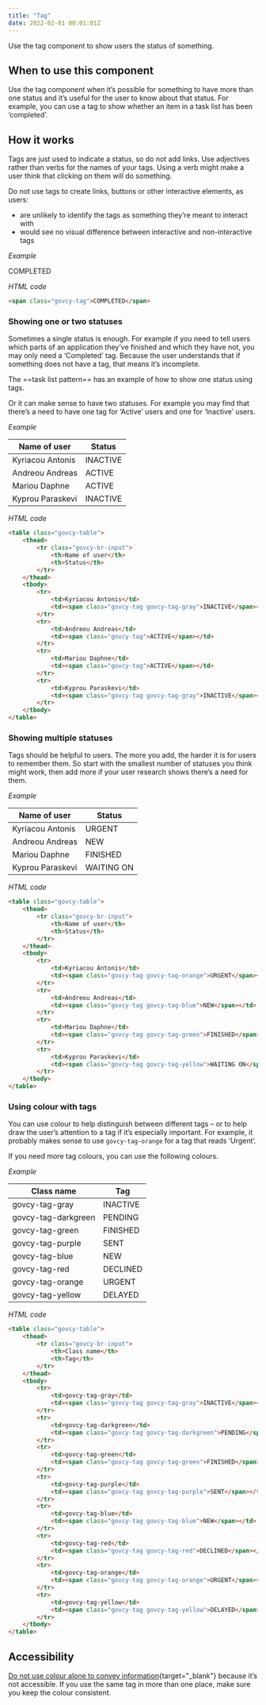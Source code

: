 ```yaml
---
title: "Tag"
date: 2022-02-01 00:01:01Z
---
```


Use the tag component to show users the status of something.

## When to use this component
Use the tag component when it’s possible for something to have more than one status and it’s useful for the user to know about that status. For example, you can use a tag to show whether an item in a task list has been ‘completed’.

## How it works
Tags are just used to indicate a status, so do not add links. Use adjectives rather than verbs for the names of your tags. Using a verb might make a user think that clicking on them will do something.

Do not use tags to create links, buttons or other interactive elements, as users:

- are unlikely to identify the tags as something they’re meant to interact with
- would see no visual difference between interactive and non-interactive tags

*Example*
<div class="govcy-container govcy-p-4 govcy-br-1 govcy-br-standard govcy-mb-4">
<span class="govcy-tag">COMPLETED</span>
</div>

*HTML code*
```html
<span class="govcy-tag">COMPLETED</span>
```
### Showing one or two statuses
Sometimes a single status is enough. For example if you need to tell users which parts of an application they’ve finished and which they have not, you may only need a ‘Completed’ tag. Because the user understands that if something does not have a tag, that means it’s incomplete.

The ==task list pattern== has an example of how to show one status using tags.

Or it can make sense to have two statuses. For example you may find that there’s a need to have one tag for ‘Active’ users and one for ‘Inactive’ users.

*Example*
<div class="govcy-container govcy-p-4 govcy-br-1 govcy-br-standard govcy-mb-4">
<table class="govcy-table">
    <thead>
        <tr class="govcy-br-input">
            <th>Name of user</th>
            <th>Status</th>
        </tr>
    </thead>
    <tbody>
        <tr>
            <td>Kyriacou Antonis</td>
            <td><span class="govcy-tag govcy-tag-gray">INACTIVE</span></td>
        </tr>
        <tr>
            <td>Andreou Andreas</td>
            <td><span class="govcy-tag">ACTIVE</span></td>
        </tr>
        <tr>
            <td>Mariou Daphne</td>
            <td><span class="govcy-tag">ACTIVE</span></td>
        </tr>
        <tr>
            <td>Kyprou Paraskevi</td>
            <td><span class="govcy-tag govcy-tag-gray">INACTIVE</span></td>
        </tr>
    </tbody>
</table>
</div>

*HTML code*
```html
<table class="govcy-table">
    <thead>
        <tr class="govcy-br-input">
            <th>Name of user</th>
            <th>Status</th>
        </tr>
    </thead>
    <tbody>
        <tr>
            <td>Kyriacou Antonis</td>
            <td><span class="govcy-tag govcy-tag-gray">INACTIVE</span></td>
        </tr>
        <tr>
            <td>Andreou Andreas</td>
            <td><span class="govcy-tag">ACTIVE</span></td>
        </tr>
        <tr>
            <td>Mariou Daphne</td>
            <td><span class="govcy-tag">ACTIVE</span></td>
        </tr>
        <tr>
            <td>Kyprou Paraskevi</td>
            <td><span class="govcy-tag govcy-tag-gray">INACTIVE</span></td>
        </tr>
    </tbody>
</table>
```
### Showing multiple statuses
Tags should be helpful to users. The more you add, the harder it is for users to remember them. So start with the smallest number of statuses you think might work, then add more if your user research shows there’s a need for them.

*Example*
<div class="govcy-container govcy-p-4 govcy-br-1 govcy-br-standard govcy-mb-4">
<table class="govcy-table">
    <thead>
        <tr class="govcy-br-input">
            <th>Name of user</th>
            <th>Status</th>
        </tr>
    </thead>
    <tbody>
        <tr>
            <td>Kyriacou Antonis</td>
            <td><span class="govcy-tag govcy-tag-orange">URGENT</span></td>
        </tr>
        <tr>
            <td>Andreou Andreas</td>
            <td><span class="govcy-tag govcy-tag-blue">NEW</span></td>
        </tr>
        <tr>
            <td>Mariou Daphne</td>
            <td><span class="govcy-tag govcy-tag-green">FINISHED</span></td>
        </tr>
        <tr>
            <td>Kyprou Paraskevi</td>
            <td><span class="govcy-tag govcy-tag-yellow">WAITING ON</span></td>
        </tr>
    </tbody>
</table>
</div>

*HTML code*
```html
<table class="govcy-table">
    <thead>
        <tr class="govcy-br-input">
            <th>Name of user</th>
            <th>Status</th>
        </tr>
    </thead>
    <tbody>
        <tr>
            <td>Kyriacou Antonis</td>
            <td><span class="govcy-tag govcy-tag-orange">URGENT</span></td>
        </tr>
        <tr>
            <td>Andreou Andreas</td>
            <td><span class="govcy-tag govcy-tag-blue">NEW</span></td>
        </tr>
        <tr>
            <td>Mariou Daphne</td>
            <td><span class="govcy-tag govcy-tag-green">FINISHED</span></td>
        </tr>
        <tr>
            <td>Kyprou Paraskevi</td>
            <td><span class="govcy-tag govcy-tag-yellow">WAITING ON</span></td>
        </tr>
    </tbody>
</table>
```
### Using colour with tags
You can use colour to help distinguish between different tags – or to help draw the user’s attention to a tag if it’s especially important. For example, it probably makes sense to use `govcy-tag-orange` for a tag that reads ‘Urgent’.

If you need more tag colours, you can use the following colours.

*Example*
<div class="govcy-container govcy-p-4 govcy-br-1 govcy-br-standard govcy-mb-4">
<table class="govcy-table">
    <thead>
        <tr class="govcy-br-input">
            <th>Class name</th>
            <th>Tag</th>
        </tr>
    </thead>
    <tbody>
        <tr>
            <td>govcy-tag-gray</td>
            <td><span class="govcy-tag govcy-tag-gray">INACTIVE</span></td>
        </tr>
        <tr>
            <td>govcy-tag-darkgreen</td>
            <td><span class="govcy-tag govcy-tag-darkgreen">PENDING</span></td>
        </tr>
        <tr>
            <td>govcy-tag-green</td>
            <td><span class="govcy-tag govcy-tag-green">FINISHED</span></td>
        </tr>
        <tr>
            <td>govcy-tag-purple</td>
            <td><span class="govcy-tag govcy-tag-purple">SENT</span></td>
        </tr>
        <tr>
            <td>govcy-tag-blue</td>
            <td><span class="govcy-tag govcy-tag-blue">NEW</span></td>
        </tr>
        <tr>
            <td>govcy-tag-red</td>
            <td><span class="govcy-tag govcy-tag-red">DECLINED</span></td>
        </tr>
        <tr>
            <td>govcy-tag-orange</td>
            <td><span class="govcy-tag govcy-tag-orange">URGENT</span></td>
        </tr>
        <tr>
            <td>govcy-tag-yellow</td>
            <td><span class="govcy-tag govcy-tag-yellow">DELAYED</span></td>
        </tr>
    </tbody>
</table>
</div>

*HTML code*
```html
<table class="govcy-table">
    <thead>
        <tr class="govcy-br-input">
            <th>Class name</th>
            <th>Tag</th>
        </tr>
    </thead>
    <tbody>
        <tr>
            <td>govcy-tag-gray</td>
            <td><span class="govcy-tag govcy-tag-gray">INACTIVE</span></td>
        </tr>
        <tr>
            <td>govcy-tag-darkgreen</td>
            <td><span class="govcy-tag govcy-tag-darkgreen">PENDING</span></td>
        </tr>
        <tr>
            <td>govcy-tag-green</td>
            <td><span class="govcy-tag govcy-tag-green">FINISHED</span></td>
        </tr>
        <tr>
            <td>govcy-tag-purple</td>
            <td><span class="govcy-tag govcy-tag-purple">SENT</span></td>
        </tr>
        <tr>
            <td>govcy-tag-blue</td>
            <td><span class="govcy-tag govcy-tag-blue">NEW</span></td>
        </tr>
        <tr>
            <td>govcy-tag-red</td>
            <td><span class="govcy-tag govcy-tag-red">DECLINED</span></td>
        </tr>
        <tr>
            <td>govcy-tag-orange</td>
            <td><span class="govcy-tag govcy-tag-orange">URGENT</span></td>
        </tr>
        <tr>
            <td>govcy-tag-yellow</td>
            <td><span class="govcy-tag govcy-tag-yellow">DELAYED</span></td>
        </tr>
    </tbody>
</table>
```

## Accessibility
[Do not use colour alone to convey information](https://www.w3.org/WAI/WCAG21/Understanding/use-of-color.html){target="_blank"} because it’s not accessible. If you use the same tag in more than one place, make sure you keep the colour consistent.